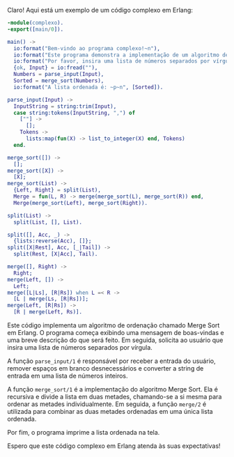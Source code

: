 Claro! Aqui está um exemplo de um código complexo em Erlang:

```erlang
-module(complexo).
-export([main/0]).

main() ->
  io:format("Bem-vindo ao programa complexo!~n"),
  io:format("Este programa demonstra a implementação de um algoritmo de ordenação em Erlang.~n"),
  io:format("Por favor, insira uma lista de números separados por vírgula:~n"),
  {ok, Input} = io:fread(""),
  Numbers = parse_input(Input),
  Sorted = merge_sort(Numbers),
  io:format("A lista ordenada é: ~p~n", [Sorted]).

parse_input(Input) ->
  InputString = string:trim(Input),
  case string:tokens(InputString, ",") of
    [""] ->
      [];
    Tokens ->
      lists:map(fun(X) -> list_to_integer(X) end, Tokens)
  end.

merge_sort([]) ->
  [];
merge_sort([X]) ->
  [X];
merge_sort(List) ->
  {Left, Right} = split(List),
  Merge = fun(L, R) -> merge(merge_sort(L), merge_sort(R)) end,
  Merge(merge_sort(Left), merge_sort(Right)).

split(List) ->
  split(List, [], List).

split([], Acc, _) ->
  {lists:reverse(Acc), []};
split([X|Rest], Acc, [_|Tail]) ->
  split(Rest, [X|Acc], Tail).

merge([], Right) ->
  Right;
merge(Left, []) ->
  Left;
merge([L|Ls], [R|Rs]) when L =< R ->
  [L | merge(Ls, [R|Rs])];
merge(Left, [R|Rs]) ->
  [R | merge(Left, Rs)].
```

Este código implementa um algoritmo de ordenação chamado Merge Sort em Erlang. O programa começa exibindo uma mensagem de boas-vindas e uma breve descrição do que será feito. Em seguida, solicita ao usuário que insira uma lista de números separados por vírgula.

A função `parse_input/1` é responsável por receber a entrada do usuário, remover espaços em branco desnecessários e converter a string de entrada em uma lista de números inteiros.

A função `merge_sort/1` é a implementação do algoritmo Merge Sort. Ela é recursiva e divide a lista em duas metades, chamando-se a si mesma para ordenar as metades individualmente. Em seguida, a função `merge/2` é utilizada para combinar as duas metades ordenadas em uma única lista ordenada.

Por fim, o programa imprime a lista ordenada na tela.

Espero que este código complexo em Erlang atenda às suas expectativas!